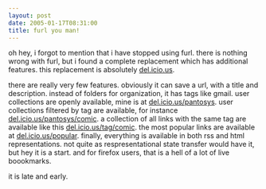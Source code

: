 ```yaml
---
layout: post
date: 2005-01-17T08:31:00
title: furl you man!
---
```


oh hey, i forgot to mention that i have stopped using furl. there is
nothing wrong with furl, but i found a complete replacement which has
additional features. this replacement is absolutely [del.icio.us][].

there are really very few features. obviously it can save a url, with a
title and description. instead of folders for organization, it has tags
like gmail. user collections are openly available, mine is at
[del.icio.us/pantosys][]. user collections filtered by tag are
available, for instance [del.icio.us/pantosys/comic][]. a collection of
all links with the same tag are available like this
[del.icio.us/tag/comic][]. the most popular links are available at
[del.icio.us/popular][]. finally, everything is available in both rss
and html representations. not quite as respresentational state transfer
would have it, but hey it is a start. and for firefox users, that is a
hell of a lot of live boookmarks.

it is late and early.

  [del.icio.us]: http://del.icio.us/
  [del.icio.us/pantosys]: http://del.icio.us/pantosys
  [del.icio.us/pantosys/comic]: http://del.icio.us/pantosys/comic
  [del.icio.us/tag/comic]: http://del.icio.us/tag/comic
  [del.icio.us/popular]: http://del.icio.us/popular
